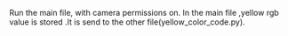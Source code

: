 Run the main file, with camera permissions on.
In the main file ,yellow rgb value is stored .It is send to the other file(yellow_color_code.py).
